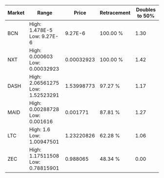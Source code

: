 | Market | Range | Price| Retracement | Doubles to 50% |
| --- | --- | --- | --- | --- |
| BCN | High: 1.478E-5<br />Low: 9.27E-6 | 9.27E-6 | 100.00 % | 1.30 |
| NXT | High: 0.000603<br />Low: 0.00032923 | 0.00032923 | 100.00 % | 1.42 |
| DASH | High: 2.06561275<br />Low: 1.52523291 | 1.53998773 | 97.27 % | 1.17 |
| MAID | High: 0.00288728<br />Low: 0.001616 | 0.001771 | 87.81 % | 1.27 |
| LTC | High: 1.6<br />Low: 1.00947501 | 1.23220826 | 62.28 % | 1.06 |
| ZEC | High: 1.17511508<br />Low: 0.78815901 | 0.988065 | 48.34 % | 0.00 |
